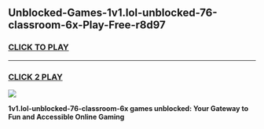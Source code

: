 
## Unblocked-Games-1v1.lol-unblocked-76-classroom-6x-Play-Free-r8d97
<h3>
<a href="https://premium76.site?title=1v1.lol-unblocked-76-classroom-6x&ref=23A">CLICK TO PLAY</a></h3>
<hr>

<h3>
<a href="https://premium76.site?title=1v1.lol-unblocked-76-classroom-6x&ref=23A">CLICK 2 PLAY</a>
  
</h3>

<a href="https://premium76.site?title=1v1.lol-unblocked-76-classroom-6x&ref=23A"><img src="https://clearcache.store/games.png"></a>


**1v1.lol-unblocked-76-classroom-6x games unblocked: Your Gateway to Fun and Accessible Online Gaming**

